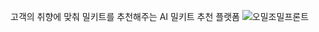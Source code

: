 고객의 취향에 맞춰 밀키트를 추천해주는 AI 밀키트 추천 플랫폼
![오밀조밀프론트](https://user-images.githubusercontent.com/84364121/145727972-eeaa1136-caf5-4d06-8f1c-0cbd954b87f4.JPG)
